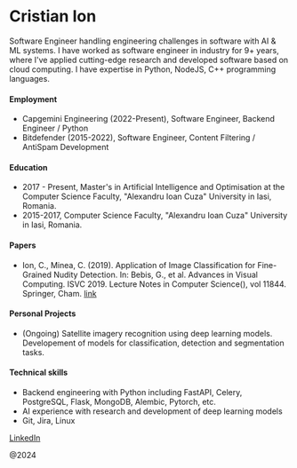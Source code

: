 # Cristian Ion


Software Engineer handling engineering challenges in software with AI & ML systems.
I have worked as software engineer in industry for 9+ years, where I've applied cutting-edge research and developed
software based on cloud computing. I have expertise in Python, NodeJS, C++ programming languages.


#### Employment
- Capgemini Engineering (2022-Present), Software Engineer, Backend Engineer / Python
- Bitdefender (2015-2022), Software Engineer, Content Filtering / AntiSpam Development

#### Education
- 2017 - Present, Master's in Artificial Intelligence and Optimisation at the Computer Science Faculty, "Alexandru Ioan Cuza" University in Iasi, Romania.
- 2015-2017, Computer Science Faculty, "Alexandru Ioan Cuza" University in Iasi, Romania.

#### Papers
- Ion, C., Minea, C. (2019). Application of Image Classification for Fine-Grained Nudity Detection. In: Bebis, G., et al. Advances in Visual Computing. ISVC 2019. Lecture Notes in Computer Science(), vol 11844. Springer, Cham. [link](https://doi.org/10.1007/978-3-030-33720-9_1)

#### Personal Projects
- (Ongoing) Satellite imagery recognition using deep learning models. Developement of models for classification, detection and segmentation tasks.

#### Technical skills
- Backend engineering with Python including FastAPI, Celery, PostgreSQL, Flask, MongoDB, Alembic, Pytorch, etc.
- AI experience with research and development of deep learning models
- Git, Jira, Linux

[LinkedIn](https://www.linkedin.com/in/cristianion94/)

@2024
